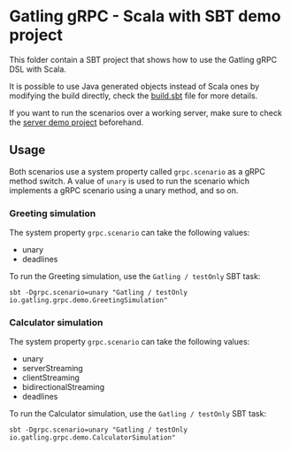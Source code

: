 # Gatling gRPC - Scala with SBT demo project

This folder contain a SBT project that shows how to use the Gatling gRPC DSL with Scala.

It is possible to use Java generated objects instead of Scala ones by modifying the build directly, check the
[build.sbt](https://github.com/gatling/gatling-grpc-demo/blob/main/scala/sbt/build.sbt#L11) file for more details.

If you want to run the scenarios over a working server, make sure to check the [server demo project](../../server)
beforehand.

## Usage

Both scenarios use a system property called `grpc.scenario` as a gRPC method switch. A value of `unary` is used to run
the scenario which implements a gRPC scenario using a unary method, and so on.

### Greeting simulation

The system property `grpc.scenario` can take the following values:

- unary
- deadlines

To run the Greeting simulation, use the `Gatling / testOnly` SBT task:

```console
sbt -Dgrpc.scenario=unary "Gatling / testOnly io.gatling.grpc.demo.GreetingSimulation"
```

### Calculator simulation

The system property `grpc.scenario` can take the following values:

- unary
- serverStreaming
- clientStreaming
- bidirectionalStreaming
- deadlines

To run the Calculator simulation, use the `Gatling / testOnly` SBT task:

```console
sbt -Dgrpc.scenario=unary "Gatling / testOnly io.gatling.grpc.demo.CalculatorSimulation"
```
